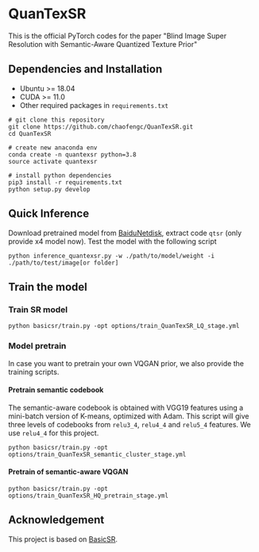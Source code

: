 # QuanTexSR

This is the official PyTorch codes for the paper "Blind Image Super Resolution with Semantic-Aware Quantized Texture Prior"

## Dependencies and Installation

- Ubuntu >= 18.04
- CUDA >= 11.0
- Other required packages in `requirements.txt`
```
# git clone this repository
git clone https://github.com/chaofengc/QuanTexSR.git
cd QuanTexSR

# create new anaconda env
conda create -n quantexsr python=3.8
source activate quantexsr

# install python dependencies
pip3 install -r requirements.txt
python setup.py develop
```

## Quick Inference

Download pretrained model from [BaiduNetdisk](), extract code `qtsr` (only provide x4 model now). Test the model with the following script
```
python inference_quantexsr.py -w ./path/to/model/weight -i ./path/to/test/image[or folder]
```

## Train the model


### Train SR model

```
python basicsr/train.py -opt options/train_QuanTexSR_LQ_stage.yml
```

### Model pretrain

In case you want to pretrain your own VQGAN prior, we also provide the training scripts.

#### Pretrain semantic codebook

The semantic-aware codebook is obtained with VGG19 features using a mini-batch version of K-means, optimized with Adam. This script will give three levels of codebooks from `relu3_4`, `relu4_4` and `relu5_4` features. We use `relu4_4` for this project.

```
python basicsr/train.py -opt options/train_QuanTexSR_semantic_cluster_stage.yml
```

#### Pretrain of semantic-aware VQGAN

```
python basicsr/train.py -opt options/train_QuanTexSR_HQ_pretrain_stage.yml
```

## Acknowledgement

This project is based on [BasicSR](https://github.com/xinntao/BasicSR).
